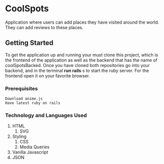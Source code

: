 # CoolSpots

Application where users can add places they have visited around the world. They can add reviews to these places.

## Getting Started

To get the application up and running your must clone this project, which is the frontend of the application as well as the backend that has the name of coolSpotsBacked. Once you have cloned both repositories go into your backend, and in the terminal **run rails** s to start the ruby server. For the frontend open it on your favorite browser. 

### Prerequisites

```
Download anime.js
Have latest ruby on rails
```

### Technology and Languages Used

1. HTML
   1. SVG
2. Styling
   1. CSS
   2. Media Queries
3. Vanilla Javascript
4. JSON




